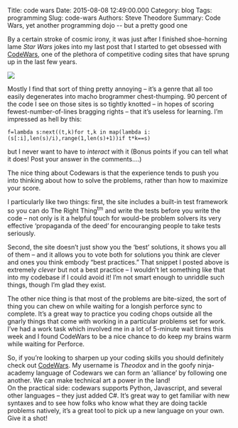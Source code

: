 Title: code wars
Date: 2015-08-08 12:49:00.000
Category: blog
Tags: programming
Slug: code-wars
Authors: Steve Theodore
Summary: Code Wars, yet another programming dojo -- but a pretty good one

By a certain stroke of cosmic irony, it was just after I finished shoe-horning lame _Star Wars_ jokes into my last post that I started to get obsessed with [CodeWars](http://www.codewars.com/), one of the plethora of competitive coding sites that have sprung up in the last few years.   
  

[![](http://3.bp.blogspot.com/-vc-eVNbzo1Q/VcZdEcRBhXI/AAAAAAABMag/NYI22iT0zro/s400/cw.png)](http://3.bp.blogspot.com/-vc-eVNbzo1Q/VcZdEcRBhXI/AAAAAAABMag/NYI22iT0zro/s1600/cw.png)

  
Mostly I find that sort of thing pretty annoying – it’s a genre that all too easily degenerates into macho brogrammer chest-thumping. 90 percent of the code I see on those sites is so tightly knotted – in hopes of scoring fewest-number-of-lines bragging rights – that it’s useless for learning. I’m impressed as hell by this:  

    
    
    f=lambda s:next((t,k)for t,k in map(lambda i:(s[:i],len(s)/i),range(1,len(s)+1))if t*k==s)  
    

but I never want to have to _interact_ with it (Bonus points if you can tell what it does! Post your answer in the comments....)  

The nice thing about Codewars is that the experience tends to push you into thinking about how to solve the problems, rather than how to maximize your score. 

I particularly like two things: first, the site includes a built-in test framework so you can do The Right Thing<sup>tm</sup> and write the tests before you write the code – not only is it a helpful touch for would-be problem solvers its very effective ‘propaganda of the deed’ for encouranging people to take tests seriously. 

Second, the site doesn’t just show you the ‘best’ solutions, it shows you all of them – and it allows you to vote both for solutions you think are clever and ones you think embody “best practices.” That snippet I posted above is extremely _clever_ but not a best practice – I wouldn’t let something like that into my codebase if I could avoid it! I’m not smart enough to unriddle such things, though I’m glad they exist.  

The other nice thing is that most of the problems are bite-sized, the sort of thing you can chew on while waiting for a longish perforce sync to complete. It’s a great way to practice you coding chops outside all the gnarly things that come with working in a particular problems set for work. I’ve had a work task which involved me in a lot of 5-minute wait times this week and I found CodeWars to be a nice chance to do keep my brains warm while waiting for Perforce.  

So, if you’re looking to sharpen up your coding skills you should definitely check out [CodeWars](http://www.codewars.com/). My username is _Theodox_ and in the goofy ninja-academy language of Codewars we can form an ‘alliance’ by following one another. We can make technical art a power in the land!  
On the practical side: codewars supports Python, Javascript, and several other languages – they just added C#. It’s great way to get familiar with new syntaxes and to see how folks who know what they are doing tackle problems natively, it’s a great tool to pick up a new language on your own. Give it a shot!  
  


